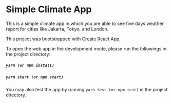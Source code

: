 # Simple Climate App
This is a simple climate app in which you are able to see five days weather report for cities like Jakarta, Tokyo, and London.

This project was bootstrapped with [Create React App](https://github.com/facebookincubator/create-react-app).

To open the web app in the development mode, please run the followings in the project directory:
##### `yarn (or npm install)`
##### `yarn start (or npm start)`

You may also test the app by running `yarn test (or npm test)` in the project directory.
